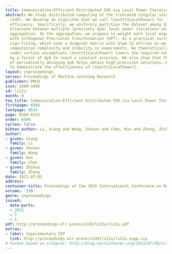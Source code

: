 ```yaml
---
title: Communication-Efficient Distributed SVD via Local Power Iterations
abstract: We study distributed computing of the truncated singular value decomposition
  (SVD). We develop an algorithm that we call \texttt{LocalPower} for improving communication
  efficiency. Specifically, we uniformly partition the dataset among $m$ nodes and
  alternate between multiple (precisely $p$) local power iterations and one global
  aggregation. In the aggregation, we propose to weight each local eigenvector matrix
  with orthogonal Procrustes transformation (OPT). As a practical surrogate of OPT,
  sign-fixing, which uses a diagonal matrix with $\pm 1$ entries as weights, has better
  computation complexity and stability in experiments. We theoretically show that
  under certain assumptions \texttt{LocalPower} lowers the required number of communications
  by a factor of $p$ to reach a constant accuracy. We also show that the strategy
  of periodically decaying $p$ helps obtain high-precision solutions. We conduct experiments
  to demonstrate the effectiveness of \texttt{LocalPower}.
layout: inproceedings
series: Proceedings of Machine Learning Research
publisher: PMLR
issn: 2640-3498
id: li21u
month: 0
tex_title: Communication-Efficient Distributed SVD via Local Power Iterations
firstpage: 6504
lastpage: 6514
page: 6504-6514
order: 6504
cycles: false
bibtex_author: Li, Xiang and Wang, Shusen and Chen, Kun and Zhang, Zhihua
author:
- given: Xiang
  family: Li
- given: Shusen
  family: Wang
- given: Kun
  family: Chen
- given: Zhihua
  family: Zhang
date: 2021-07-01
address:
container-title: Proceedings of the 38th International Conference on Machine Learning
volume: '139'
genre: inproceedings
issued:
  date-parts:
  - 2021
  - 7
  - 1
pdf: http://proceedings.mlr.press/v139/li21u/li21u.pdf
extras:
- label: Supplementary ZIP
  link: http://proceedings.mlr.press/v139/li21u/li21u-supp.zip
# Format based on citeproc: http://blog.martinfenner.org/2013/07/30/citeproc-yaml-for-bibliographies/
---
```

